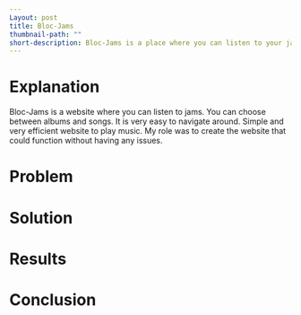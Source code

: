 ```yaml
---
Layout: post
title: Bloc-Jams
thumbnail-path: ""
short-description: Bloc-Jams is a place where you can listen to your jams
---
```

# Explanation

Bloc-Jams is a website where you can listen to jams. You can choose between albums and songs. It is very easy to navigate around. Simple and very efficient website to play music. My role was to create the website that could function without having any issues.  

# Problem

# Solution

# Results

# Conclusion
